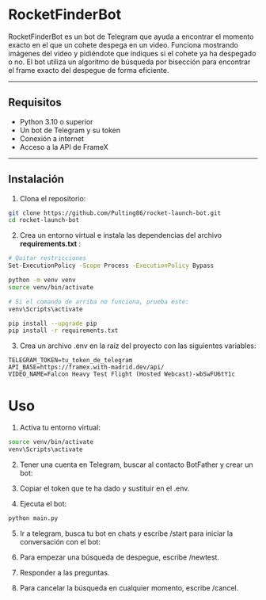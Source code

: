 # RocketFinderBot

RocketFinderBot es un bot de Telegram que ayuda a encontrar el momento exacto en el que un cohete despega en un video. Funciona mostrando imágenes del video y pidiéndote que indiques si el cohete ya ha despegado o no. El bot utiliza un algoritmo de búsqueda por bisección para encontrar el frame exacto del despegue de forma eficiente.

---

## Requisitos

- Python 3.10 o superior
- Un bot de Telegram y su token
- Conexión a internet
- Acceso a la API de FrameX

---

## Instalación

1. Clona el repositorio:

```bash
git clone https://github.com/Pulting86/rocket-launch-bot.git
cd rocket-launch-bot
```
2. Crea un entorno virtual e instala las dependencias del archivo **requirements.txt** :

```bash
# Quitar restricciones
Set-ExecutionPolicy -Scope Process -ExecutionPolicy Bypass

python -m venv venv
source venv/bin/activate

# Si el comando de arriba no funciona, prueba este:
venv\Scripts\activate

pip install --upgrade pip
pip install -r requirements.txt
```
3. Crea un archivo .env en la raíz del proyecto con las siguientes variables:
```env
TELEGRAM_TOKEN=tu_token_de_telegram
API_BASE=https://framex.with-madrid.dev/api/
VIDEO_NAME=Falcon Heavy Test Flight (Hosted Webcast)-wbSwFU6tY1c
```

# Uso
1. Activa tu entorno virtual:
```bash
source venv/bin/activate
venv\Scripts\activate
```
2. Tener una cuenta en Telegram, buscar al contacto BotFather y crear un bot:


3. Copiar el token que te ha dado y sustituir en el .env.


4. Ejecuta el bot:
```bash
python main.py
```

5. Ir a telegram, busca tu bot en chats y escribe /start para iniciar la conversación con el bot:


6. Para empezar una búsqueda de despegue, escribe /newtest.


7. Responder a las preguntas.


8. Para cancelar la búsqueda en cualquier momento, escribe /cancel.
